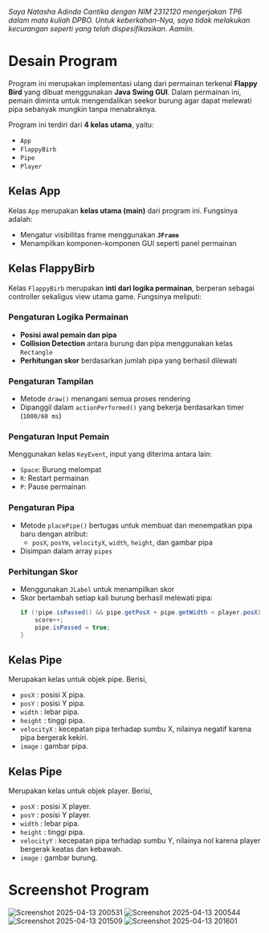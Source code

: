 _Saya Natasha Adinda Cantika dengan NIM 2312120 mengerjakan TP6 dalam mata kuliah DPBO. Untuk keberkahan-Nya, saya tidak melakukan kecurangan seperti yang telah dispesifikasikan. Aamiin._

# Desain Program

Program ini merupakan implementasi ulang dari permainan terkenal **Flappy Bird** yang dibuat menggunakan **Java Swing GUI**. Dalam permainan ini, pemain diminta untuk mengendalikan seekor burung agar dapat melewati pipa sebanyak mungkin tanpa menabraknya.

Program ini terdiri dari **4 kelas utama**, yaitu:
- `App`
- `FlappyBirb`
- `Pipe`
- `Player`

## Kelas App

Kelas `App` merupakan **kelas utama (main)** dari program ini. Fungsinya adalah:
- Mengatur visibilitas frame menggunakan **`JFrame`**
- Menampilkan komponen-komponen GUI seperti panel permainan

## Kelas FlappyBirb

Kelas `FlappyBirb` merupakan **inti dari logika permainan**, berperan sebagai controller sekaligus view utama game. Fungsinya meliputi:

### Pengaturan Logika Permainan
- **Posisi awal pemain dan pipa**
- **Collision Detection** antara burung dan pipa menggunakan kelas `Rectangle`
- **Perhitungan skor** berdasarkan jumlah pipa yang berhasil dilewati

### Pengaturan Tampilan
- Metode `draw()` menangani semua proses rendering
- Dipanggil dalam `actionPerformed()` yang bekerja berdasarkan timer (`1000/60 ms`)

### Pengaturan Input Pemain
Menggunakan kelas `KeyEvent`, input yang diterima antara lain:
- `Space`: Burung melompat
- `R`: Restart permainan
- `P`: Pause permainan

### Pengaturan Pipa
- Metode `placePipe()` bertugas untuk membuat dan menempatkan pipa baru dengan atribut:
  - `posX`, `posYm`, `velocityX`, `width`, `height`, dan gambar pipa
- Disimpan dalam array `pipes`

### Perhitungan Skor
- Menggunakan `JLabel` untuk menampilkan skor
- Skor bertambah setiap kali burung berhasil melewati pipa:
  ```java
  if (!pipe.isPassed() && pipe.getPosX + pipe.getWidth < player.posX) {
      score++;
      pipe.isPassed = true;
  }
  ```

## Kelas Pipe
Merupakan kelas untuk objek pipe. Berisi,
- `posX` : posisi X pipa.
- `posY` : posisi Y pipa.
- `width` : lebar pipa.
- `height` : tinggi pipa.
- `velocityX` : kecepatan pipa terhadap sumbu X, nilainya negatif karena pipa bergerak kekiri.
- `image` : gambar pipa.


## Kelas Pipe
Merupakan kelas untuk objek player. Berisi,
- `posX` : posisi X player.
- `posY` : posisi Y player.
- `width` : lebar pipa.
- `height` : tinggi pipa.
- `velocityY` : kecepatan pipa terhadap sumbu Y, nilainya nol karena player bergerak keatas dan kebawah.
- `image` : gambar burung.

# Screenshot Program
![Screenshot 2025-04-13 200531](https://github.com/user-attachments/assets/7fa9183a-a0f9-4c48-936e-2bbdb748853f)
![Screenshot 2025-04-13 200544](https://github.com/user-attachments/assets/d760c384-1e46-4c4e-b55e-aa256bd111c4)
![Screenshot 2025-04-13 201509](https://github.com/user-attachments/assets/f18069ee-0b37-4076-bd7f-e729c8fce020)
![Screenshot 2025-04-13 201601](https://github.com/user-attachments/assets/d44c6cf3-79e8-4b70-bf3d-88184478df00)

